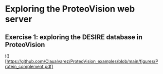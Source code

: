 # Exploring the ProteoVision web server

## Exercise 1: exploring the DESIRE database in ProteoVision


!()[https://github.com/Claualvarez/ProteoVision_examples/blob/main/figures/Protein_complement.pdf]
